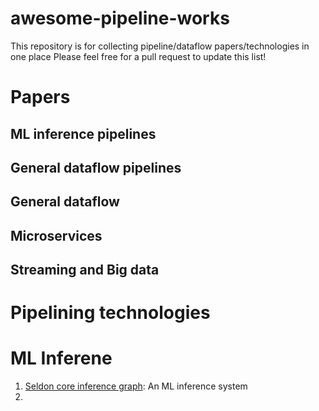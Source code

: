 # awesome-pipeline-works
This repository is for collecting pipeline/dataflow papers/technologies in one place
Please feel free for a pull request to update this list!

# Papers

## ML inference pipelines


## General dataflow pipelines

## General dataflow

## Microservices

## Streaming and Big data


# Pipelining technologies

# ML Inferene
1. [Seldon core inference graph](https://docs.seldon.io/projects/seldon-core/en/latest/graph/inference-graph.html): An ML inference system
2. 



